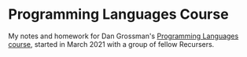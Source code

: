 # Programming Languages Course

My notes and homework for Dan Grossman's [Programming Languages course](https://www.coursera.org/learn/programming-languages/), started in March 2021 with a group of fellow Recursers.
